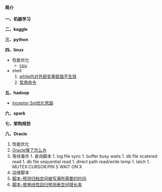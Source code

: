 #### 简介

**一、机器学习**

**二、kaggle**

**三、python**

**四、linux**
- 性能优化
  - [cpu](https://github.com/aidway/Blog/issues/1)
- shell
  1. [while内对外部变量赋值不生效](https://github.com/aidway/Blog/issues/6)
  1. [常用命令](https://github.com/aidway/Blog/issues/7)

**五、hadoop**
- [Inceptor Sql优化思路](https://github.com/aidway/Blog/issues/3)

**六、spark**

**七、架构规划**

**八、Oracle**
1. 性能优化
  1. [Oracle慢了怎么办](https://github.com/aidway/Blog/issues/2)
  1. 等待事件
    1. 查询脚本
    1. log file sync
    1. buffer busy waits
    1. db file scatered read
    1. db file sequential read
    1. direct path read/write temp
    1. latch
    1. MUTEX:CURSOR:PIN S WAIT ON X
2. 运维脚本
  1. [脚本-预测归档空间被写满所需要的时间](https://github.com/aidway/Blog/issues/4)
  1. [脚本-使用线性回归预测表空间增长率](https://github.com/aidway/Blog/issues/5)



